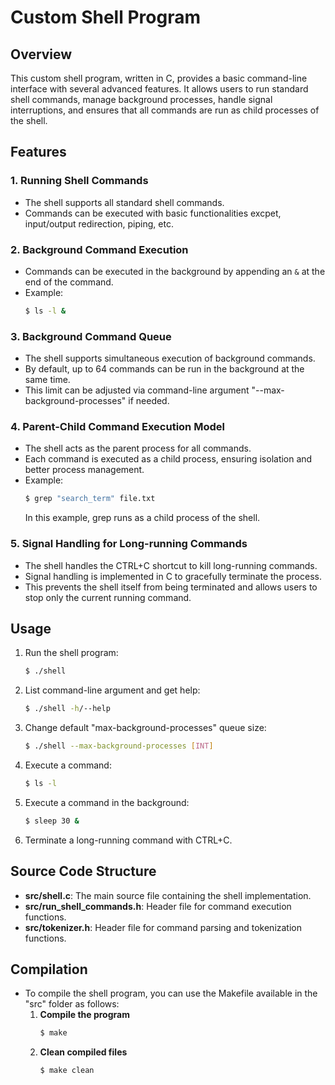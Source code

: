 # Custom Shell Program

## Overview

This custom shell program, written in C, provides a basic command-line interface with several advanced features. It allows users to run standard shell commands, manage background processes, handle signal interruptions, and ensures that all commands are run as child processes of the shell.

## Features

### 1. Running Shell Commands

- The shell supports all standard shell commands.
- Commands can be executed with basic functionalities excpet, input/output redirection, piping, etc.

### 2. Background Command Execution

- Commands can be executed in the background by appending an `&` at the end of the command.
- Example:
  ```bash
  $ ls -l &
  ```

### 3. Background Command Queue

- The shell supports simultaneous execution of background commands.
- By default, up to 64 commands can be run in the background at the same time.
- This limit can be adjusted via command-line argument "--max-background-processes" if needed.

### 4. Parent-Child Command Execution Model

- The shell acts as the parent process for all commands.
- Each command is executed as a child process, ensuring isolation and better process management.
- Example:
    ```bash
    $ grep "search_term" file.txt
    ```
    In this example, grep runs as a child process of the shell.
### 5. Signal Handling for Long-running Commands
- The shell handles the CTRL+C shortcut to kill long-running commands.
- Signal handling is implemented in C to gracefully terminate the process.
- This prevents the shell itself from being terminated and allows users to stop only the current running command.

## Usage
1. Run the shell program:
    ```bash
    $ ./shell
    ```

2. List command-line argument and get help:
    ```bash
    $ ./shell -h/--help
    ```

3. Change default "max-background-processes" queue size:
    ```bash
    $ ./shell --max-background-processes [INT]
    ```

4. Execute a command:

    ```bash
    $ ls -l
    ```

5. Execute a command in the background:

    ```bash
    $ sleep 30 &
    ```

6. Terminate a long-running command with CTRL+C.

## Source Code Structure
- **src/shell.c**: The main source file containing the shell implementation.
- **src/run_shell_commands.h**: Header file for command execution functions.
- **src/tokenizer.h**: Header file for command parsing and tokenization functions.

## Compilation
- To compile the shell program, you can use the Makefile available in the "src" folder as follows:
    1. **Compile the program**
        ```bash
        $ make
        ```
    2. **Clean compiled files**
        ```bash
        $ make clean
        ```